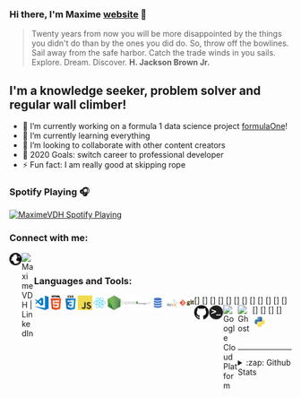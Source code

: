 ### Hi there, I'm Maxime [website] 👋

> Twenty years from now you will be more disappointed by the things you didn't do than by the ones you did do. So, throw off the bowlines. Sail away from the safe harbor. Catch the trade winds in you sails. Explore. Dream. Discover. **H. Jackson Brown Jr.**

## I'm a knowledge seeker, problem solver and regular wall climber!

- 🔭 I’m currently working on a formula 1 data science project [formulaOne]!
- 🌱 I’m currently learning everything
- 👯 I’m looking to collaborate with other content creators
- 🥅 2020 Goals: switch career to professional developer
- ⚡ Fun fact: I am really good at skipping rope

### Spotify Playing 🎧
[<img src="https://spotify-streamer.vercel.app/api/spotify-playing" alt="MaximeVDH Spotify Playing" width="350" />](https://open.spotify.com/user/mvdhaeze)

### Connect with me:

[<img align="left" alt="MaximeVDH.com" width="22px" src="https://raw.githubusercontent.com/iconic/open-iconic/master/svg/globe.svg" />][website]
[<img align="left" alt="MaximeVDH | LinkedIn" width="22px" src="https://cdn.jsdelivr.net/npm/simple-icons@v3/icons/linkedin.svg" />][linkedin]

<br />

### Languages and Tools:

[<img align="left" alt="Visual Studio Code" width="26px" src="https://raw.githubusercontent.com/github/explore/80688e429a7d4ef2fca1e82350fe8e3517d3494d/topics/visual-studio-code/visual-studio-code.png" />]
[<img align="left" alt="HTML5" width="26px" src="https://raw.githubusercontent.com/github/explore/80688e429a7d4ef2fca1e82350fe8e3517d3494d/topics/html/html.png" />]
[<img align="left" alt="CSS3" width="26px" src="https://raw.githubusercontent.com/github/explore/80688e429a7d4ef2fca1e82350fe8e3517d3494d/topics/css/css.png" />]
[<img align="left" alt="JavaScript" width="26px" src="https://raw.githubusercontent.com/github/explore/80688e429a7d4ef2fca1e82350fe8e3517d3494d/topics/javascript/javascript.png" />]
[<img align="left" alt="React" width="26px" src="https://raw.githubusercontent.com/github/explore/80688e429a7d4ef2fca1e82350fe8e3517d3494d/topics/react/react.png" />]
[<img align="left" alt="Node.js" width="26px" src="https://raw.githubusercontent.com/github/explore/80688e429a7d4ef2fca1e82350fe8e3517d3494d/topics/nodejs/nodejs.png" />]
[<img align="left" alt="Express" width="26px" src="https://raw.githubusercontent.com/github/explore/80688e429a7d4ef2fca1e82350fe8e3517d3494d/topics/express/express.png" />]
[<img align="left" alt="MongoDB" width="26px" src="https://raw.githubusercontent.com/github/explore/80688e429a7d4ef2fca1e82350fe8e3517d3494d/topics/mongodb/mongodb.png" />]
[<img align="left" alt="SQL" width="26px" src="https://raw.githubusercontent.com/github/explore/80688e429a7d4ef2fca1e82350fe8e3517d3494d/topics/sql/sql.png" />]
[<img align="left" alt="MySQL" width="26px" src="https://raw.githubusercontent.com/github/explore/80688e429a7d4ef2fca1e82350fe8e3517d3494d/topics/mysql/mysql.png" />]
[<img align="left" alt="Git" width="26px" src="https://raw.githubusercontent.com/github/explore/80688e429a7d4ef2fca1e82350fe8e3517d3494d/topics/git/git.png" />]
[<img align="left" alt="GitHub" width="26px" src="https://raw.githubusercontent.com/github/explore/78df643247d429f6cc873026c0622819ad797942/topics/github/github.png" />]
[<img align="left" alt="Terminal" width="26px" src="https://raw.githubusercontent.com/github/explore/80688e429a7d4ef2fca1e82350fe8e3517d3494d/topics/terminal/terminal.png" />]
[<img align="left" alt="Google Cloud Platform" width="26px" src="https://cdn.jsdelivr.net/npm/simple-icons@v3/icons/googlecloud.svg"  />]
[<img align="left" alt="Ghost" width="26px" src="https://cdn.jsdelivr.net/npm/simple-icons@v3/icons/ghost.svg" />]
[<img align="left" alt="Python" width="26px" src="https://raw.githubusercontent.com/github/explore/80688e429a7d4ef2fca1e82350fe8e3517d3494d/topics/python/python.png"  />]

<br />
<br />

---

<details>
  <summary>:zap: Github Stats</summary>

  <img align="left" alt="MaximeVDH's Github Stats" src="https://github-readme-stats-iota-silk.vercel.app/api?username=MVDHaeze&show_icons=true&hide_border=true" />

</details>

[website]: https://maximevdh.com
[linkedin]: https://www.linkedin.com/in/mvdhaeze/
[behance]: https://www.behance.net/MVDHaeze
[formulaOne]: https://formulanalytics.com
